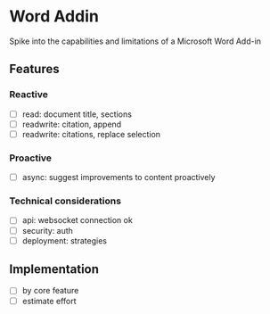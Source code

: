 # Word Addin

Spike into the capabilities and limitations of a Microsoft Word Add-in

## Features

### Reactive
- [ ] read: document title, sections
- [ ] readwrite: citation, append
- [ ] readwrite: citations, replace selection

### Proactive
- [ ] async: suggest improvements to content proactively

### Technical considerations
- [ ] api: websocket connection ok
- [ ] security: auth
- [ ] deployment: strategies

## Implementation
- [ ] by core feature
- [ ] estimate effort
